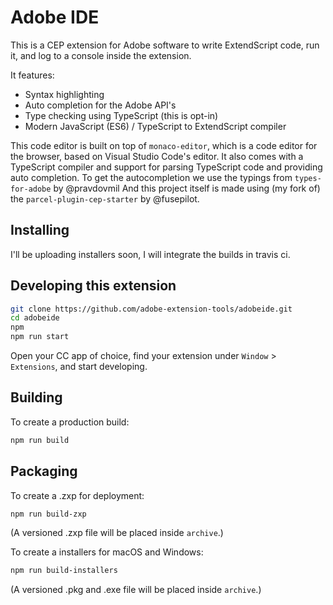 # Adobe IDE

This is a CEP extension for Adobe software to write ExtendScript code, run it, and log to a console inside the extension.

It features:
- Syntax highlighting
- Auto completion for the Adobe API's
- Type checking using TypeScript (this is opt-in)
- Modern JavaScript (ES6) / TypeScript to ExtendScript compiler

This code editor is built on top of `monaco-editor`, which is a code editor for the browser, based on Visual Studio Code's editor.
It also comes with a TypeScript compiler and support for parsing TypeScript code and providing auto completion.
To get the autocompletion we use the typings from `types-for-adobe` by @pravdovmil
And this project itself is made using (my fork of) the `parcel-plugin-cep-starter` by @fusepilot.

## Installing

I'll be uploading installers soon, I will integrate the builds in travis ci.

## Developing this extension

```sh
git clone https://github.com/adobe-extension-tools/adobeide.git
cd adobeide
npm
npm run start
```

Open your CC app of choice, find your extension under `Window` > `Extensions`, and start developing.

## Building

To create a production build:

```sh
npm run build
```

## Packaging

To create a .zxp for deployment:

```sh
npm run build-zxp
```

(A versioned .zxp file will be placed inside `archive`.)

To create a installers for macOS and Windows:

```sh
npm run build-installers
```

(A versioned .pkg and .exe file will be placed inside `archive`.)